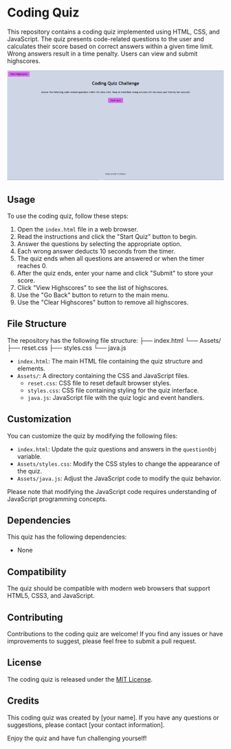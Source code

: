 # Coding Quiz

This repository contains a coding quiz implemented using HTML, CSS, and JavaScript. The quiz presents code-related questions to the user and calculates their score based on correct answers within a given time limit. Wrong answers result in a time penalty. Users can view and submit highscores.

<img src="image.png" alt="Alt text" width="1000" height=auto>

## Usage

To use the coding quiz, follow these steps:

1. Open the `index.html` file in a web browser.
2. Read the instructions and click the "Start Quiz" button to begin.
3. Answer the questions by selecting the appropriate option.
4. Each wrong answer deducts 10 seconds from the timer.
5. The quiz ends when all questions are answered or when the timer reaches 0.
6. After the quiz ends, enter your name and click "Submit" to store your score.
7. Click "View Highscores" to see the list of highscores.
8. Use the "Go Back" button to return to the main menu.
9. Use the "Clear Highscores" button to remove all highscores.

## File Structure

The repository has the following file structure:
├── index.html
└── Assets/
├── reset.css
├── styles.css
└── java.js

- `index.html`: The main HTML file containing the quiz structure and elements.
- `Assets/`: A directory containing the CSS and JavaScript files.
  - `reset.css`: CSS file to reset default browser styles.
  - `styles.css`: CSS file containing styling for the quiz interface.
  - `java.js`: JavaScript file with the quiz logic and event handlers.

## Customization

You can customize the quiz by modifying the following files:

- `index.html`: Update the quiz questions and answers in the `questionObj` variable.
- `Assets/styles.css`: Modify the CSS styles to change the appearance of the quiz.
- `Assets/java.js`: Adjust the JavaScript code to modify the quiz behavior.

Please note that modifying the JavaScript code requires understanding of JavaScript programming concepts.

## Dependencies

This quiz has the following dependencies:

- None

## Compatibility

The quiz should be compatible with modern web browsers that support HTML5, CSS3, and JavaScript.

## Contributing

Contributions to the coding quiz are welcome! If you find any issues or have improvements to suggest, please feel free to submit a pull request.

## License

The coding quiz is released under the [MIT License](LICENSE).

## Credits

This coding quiz was created by [your name]. If you have any questions or suggestions, please contact [your contact information].

Enjoy the quiz and have fun challenging yourself!
